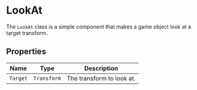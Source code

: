 # LookAt

The `LookAt` class is a simple component that makes a game object look at a target transform.

## Properties

| Name | Type | Description |
| --- | --- | --- |
| `Target` | `Transform` | The transform to look at. |
